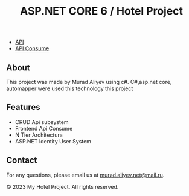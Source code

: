 <!DOCTYPE html>
<html>
<head>
    <link rel="stylesheet" type="text/css" href="styles.css">
</head>
<body>
    <header>
        <h1>ASP.NET CORE 6 / Hotel Project</h1>
    </header>
    <nav>
        <ul>
            <li><a href="#">API</a></li>
            <li><a href="#">API Consume</a></li>
        </ul>
    </nav>
    <main>
        <section>
            <h2>About</h2>
            <p>This project was made by Murad Aliyev using c#. C#,asp.net core, automapper were used this technology this project</p>
        </section>
        <section>
            <h2>Features</h2>
            <ul>
                <li>CRUD Api subsystem</li>
                <li>Frontend Api Consume</li>
                <li>N Tier Architectura</li>
                <li>ASP.NET Identity User System</li>
            </ul>
        </section>
        <section>
            <h2>Contact</h2>
            <p>For any questions, please email us at <a href="mailto:murad.aliyev.net@mail.ru">murad.aliyev.net@mail.ru</a>.</p>
        </section>
    </main>
    <footer>
        <p>&copy; 2023 My Hotel Project. All rights reserved.</p>
    </footer>
</body>
</html>
